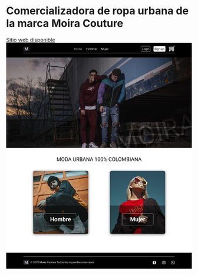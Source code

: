 # Comercializadora de ropa urbana de la marca Moira Couture
[Sitio web disponible](https://moira-couture.vercel.app/)
![](./public/home.jpg)
